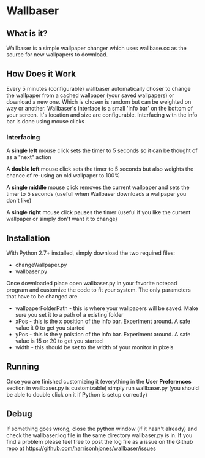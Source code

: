 # Wallbaser #
## What is it? ##
Wallbaser is a simple wallpaper changer which uses wallbase.cc as the source for new wallpapers to download. 

## How Does it Work ##
Every 5 minutes (configurable) wallbaser automatically choser to change the wallpaper from a cached wallpaper (your saved wallpapers) or download a new one. Which is chosen is random but can be weighted on way or another. Wallbaser's interface is a small 'info bar' on the bottom of your screen. It's location and size are configurable. Interfacing with the info bar is done using mouse clicks

### Interfacing ###

A **single left** mouse click sets the timer to 5 seconds so it can be thought of as a "next" action

A **double left** mouse click sets the timer to 5 seconds but also weights the chance of re-using an old wallpaper to 100%

A **single middle** mouse click removes the current wallpaper and sets the timer to 5 seconds (usefull when Wallbaser downloads a wallpaper you don't like)

A **single right** mouse click pauses the timer (useful if you like the current wallpaper or simply don't want it to change)

## Installation ## 
With Python 2.7+ installed, simply download the two required files:

* changeWallpaper.py
* wallbaser.py

Once downloaded place open wallbaser.py in your favorite notepad program and customize the code to fit your system. The only parameters that have to be changed are

* wallpaperFolderPath - this is where your wallpapers will be saved. Make sure you set it to a path of a existing folder
* xPos - this is the x position of the info bar. Experiment around. A safe value it 0 to get you started
* yPos - this is the y poistion of the info bar. Experiment around. A safe value is 15 or 20 to get you started
* width - this should be set to the width of your monitor in pixels

## Running ##
Once you are finished customizing it (everything in the **User Preferences** section in wallbaser.py is customizable) simply run wallbaser.py (you should be able to double click on it if Python is setup correctly)

## Debug ## 
If something goes wrong, close the python window (if it hasn't already) and check the wallbaser.log file in the same directory wallbaser.py is in. If you find a problem please feel free to post the log file as a issue on the Github repo at https://github.com/harrisonhjones/wallbaser/issues
